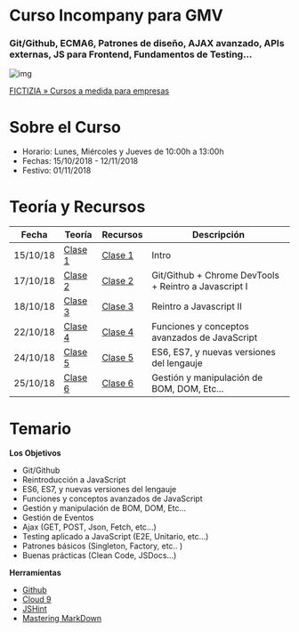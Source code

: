 # Curso Incompany para GMV
### Git/Github, ECMA6, Patrones de diseño, AJAX avanzado, APIs externas, JS para Frontend, Fundamentos de Testing...

![img](https://www.fictizia.com/img/sharing-FICTIZIA.jpg)

[FICTIZIA » Cursos a medida para empresas](https://www.fictizia.com/formacion-empresas)

Sobre el Curso
=================
* Horario: Lunes, Miércoles y Jueves de 10:00h a 13:00h
* Fechas: 15/10/2018 - 12/11/2018
* Festivo: 01/11/2018

Teoría y Recursos
=================
Fecha | Teoría | Recursos | Descripción
------------ | ------------ | ------------- |  ------------- 
15/10/18 | [Clase 1](teoria/clase1.md) | [Clase 1](recursos/clase1.md) | Intro
17/10/18 | [Clase 2](teoria/clase2.md) | [Clase 2](recursos/clase2.md) | Git/Github + Chrome DevTools + Reintro a Javascript I
18/10/18 | [Clase 3](teoria/clase3.md) | [Clase 3](recursos/clase3.md) | Reintro a Javascript II
22/10/18 | [Clase 4](teoria/clase4.md) | [Clase 4](recursos/clase4.md) | Funciones y conceptos avanzados de JavaScript
24/10/18 | [Clase 5](teoria/clase5.md) | [Clase 5](recursos/clase5.md) | ES6, ES7, y nuevas versiones del lengauje
25/10/18 | [Clase 6](teoria/clase6.md) | [Clase 6](recursos/clase6.md) | Gestión y manipulación de BOM, DOM, Etc...

Temario
=================

**Los Objetivos**
- Git/Github
- Reintroducción a JavaScript
- ES6, ES7, y nuevas versiones del lengauje
- Funciones y conceptos avanzados de JavaScript
- Gestión y manipulación de BOM, DOM, Etc...
- Gestión de Eventos
- Ajax (GET, POST, Json, Fetch, etc...)
- Testing aplicado a JavaScript (E2E, Unitario, etc...)
- Patrones básicos (Singleton, Factory, etc.. )
- Buenas prácticas (Clean Code, JSDocs...)


**Herramientas**
* [Github](https://github.com/)
* [Cloud 9](https://c9.io/ulisesgascon)
* [JSHint](http://www.jshint.com/)
* [Mastering MarkDown](https://guides.github.com/features/mastering-markdown/)